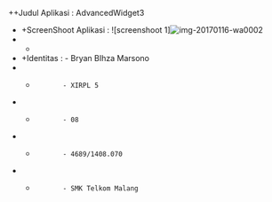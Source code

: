 ++Judul Aplikasi : AdvancedWidget3
 + +ScreenShoot Aplikasi :  ![screenshoot 1]![img-20170116-wa0002](https://cloud.githubusercontent.com/assets/22046350/21969246/b65bf570-dbd7-11e6-9594-cf94fbf92080.jpg)
 + +             
 + +Identitas : - Bryan BIhza Marsono
 + +            - XIRPL 5
 + +            - 08
 + +            - 4689/1408.070
 + +            - SMK Telkom Malang
 
 
